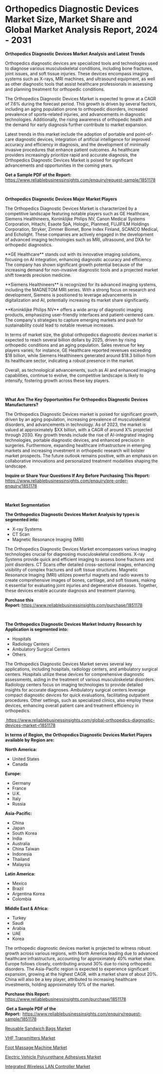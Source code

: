 <p><h1>Orthopedics Diagnostic Devices Market Size, Market Share and Global Market Analysis Report, 2024 - 2031</h1></p><p><strong>Orthopedics Diagnostic Devices Market Analysis and Latest Trends</strong></p>
<p><p>Orthopedics diagnostic devices are specialized tools and technologies used to diagnose various musculoskeletal conditions, including bone fractures, joint issues, and soft tissue injuries. These devices encompass imaging systems such as X-rays, MRI machines, and ultrasound equipment, as well as other diagnostic tools that assist healthcare professionals in assessing and planning treatment for orthopedic conditions.</p><p>The Orthopedics Diagnostic Devices Market is expected to grow at a CAGR of 7.6% during the forecast period. This growth is driven by several factors, including an aging population prone to orthopedic disorders, increased prevalence of sports-related injuries, and advancements in diagnostic technologies. Additionally, the rising awareness of orthopedic health and the demand for early diagnosis further contribute to market expansion. </p><p>Latest trends in this market include the adoption of portable and point-of-care diagnostic devices, integration of artificial intelligence for improved accuracy and efficiency in diagnosis, and the development of minimally invasive procedures that enhance patient outcomes. As healthcare providers increasingly prioritize rapid and accurate diagnosis, the Orthopedics Diagnostic Devices Market is poised for significant advancements and opportunities in the coming years.</p></p>
<p><strong>Get a Sample PDF of the Report:&nbsp;</strong> <a href="https://www.reliablebusinessinsights.com/enquiry/request-sample/1851178?utm_campaign=39&utm_medium=2&utm_source=Github&utm_content=ia&utm_term=18102024&utm_id=orthopedics-diagnostic-devices">https://www.reliablebusinessinsights.com/enquiry/request-sample/1851178</a></p>
<p>&nbsp;</p>
<p><strong>Orthopedics Diagnostic Devices Major Market Players</strong></p>
<p><p>The Orthopedics Diagnostic Devices Market is characterized by a competitive landscape featuring notable players such as GE Healthcare, Siemens Healthineers, Koninklijke Philips NV, Canon Medical Systems Corporation, Hitachi, Esaote SpA, Hologic, Planmed, FUJIFILM Holdings Corporation, Stryker, Zimmer Biomet, Bone Index Finland, SCANCO Medical, and Echolight. These companies are actively engaged in the development of advanced imaging technologies such as MRI, ultrasound, and DXA for orthopedic diagnostics.</p><p>**GE Healthcare** stands out with its innovative imaging solutions, focusing on AI integration, enhancing diagnostic accuracy and efficiency. The company has shown significant growth potential because of the increasing demand for non-invasive diagnostic tools and a projected market shift towards precision medicine.</p><p>**Siemens Healthineers** is recognized for its advanced imaging systems, including the MAGNETOM MRI series. With a strong focus on research and development, Siemens is positioned to leverage advancements in digitalization and AI, potentially increasing its market share significantly.</p><p>**Koninklijke Philips NV** offers a wide array of diagnostic imaging products, emphasizing user-friendly interfaces and patient-centered care. The company's strategies to capture emerging markets and push for sustainability could lead to notable revenue increases.</p><p>In terms of market size, the global orthopedics diagnostic devices market is expected to reach several billion dollars by 2025, driven by rising orthopedic conditions and an aging population. Sales revenue for key players varies; for instance, GE Healthcare reported revenues exceeding $18 billion, while Siemens Healthineers generated around $18.3 billion from its healthcare sector, indicating a robust presence in the market.</p><p>Overall, as technological advancements, such as AI and enhanced imaging capabilities, continue to evolve, the competitive landscape is likely to intensify, fostering growth across these key players.</p></p>
<p>&nbsp;</p>
<p><strong>What Are The Key Opportunities For Orthopedics Diagnostic Devices Manufacturers?</strong></p>
<p><p>The Orthopedics Diagnostic Devices market is poised for significant growth, driven by an aging population, increasing prevalence of musculoskeletal disorders, and advancements in technology. As of 2023, the market is valued at approximately $XX billion, with a CAGR of around X% projected through 2030. Key growth trends include the rise of AI-integrated imaging technologies, portable diagnostic devices, and enhanced precision in surgeries. Furthermore, expanding healthcare infrastructure in emerging markets and increasing investment in orthopedic research will bolster market prospects. The future outlook remains positive, with an emphasis on collaborative innovations and personalized treatment modalities shaping the landscape.</p></p>
<p><strong>Inquire or Share Your Questions If Any Before Purchasing This Report:</strong> <a href="https://www.reliablebusinessinsights.com/enquiry/pre-order-enquiry/1851178?utm_campaign=39&utm_medium=2&utm_source=Github&utm_content=ia&utm_term=18102024&utm_id=orthopedics-diagnostic-devices">https://www.reliablebusinessinsights.com/enquiry/pre-order-enquiry/1851178</a></p>
<p>&nbsp;</p>
<p><strong>Market Segmentation</strong></p>
<p><strong>The Orthopedics Diagnostic Devices Market Analysis by types is segmented into:</strong></p>
<p><ul><li>X-ray Systems</li><li>CT Scan</li><li>Magnetic Resonance Imaging (MRI)</li></ul></p>
<p><p>The Orthopedics Diagnostic Devices Market encompasses various imaging technologies crucial for diagnosing musculoskeletal conditions. X-ray Systems provide quick and efficient imaging to assess bone fractures and joint disorders. CT Scans offer detailed cross-sectional images, enhancing visibility of complex fractures and soft tissue structures. Magnetic Resonance Imaging (MRI) utilizes powerful magnets and radio waves to create comprehensive images of bones, cartilage, and soft tissues, making it essential for evaluating joint injuries and degenerative diseases. Together, these devices enable accurate diagnosis and treatment planning.</p></p>
<p><strong>Purchase this Report:&nbsp;</strong><a href="https://www.reliablebusinessinsights.com/purchase/1851178?utm_campaign=39&utm_medium=2&utm_source=Github&utm_content=ia&utm_term=18102024&utm_id=orthopedics-diagnostic-devices">https://www.reliablebusinessinsights.com/purchase/1851178</a></p>
<p>&nbsp;</p>
<p><strong>The Orthopedics Diagnostic Devices Market Industry Research by Application is segmented into:</strong></p>
<p><ul><li>Hospitals</li><li>Radiology Centers</li><li>Ambulatory Surgical Centers</li><li>Others</li></ul></p>
<p><p>The Orthopedics Diagnostic Devices Market serves several key applications, including hospitals, radiology centers, and ambulatory surgical centers. Hospitals utilize these devices for comprehensive diagnostic assessments, aiding in the treatment of various musculoskeletal disorders. Radiology centers focus on imaging technologies to provide detailed insights for accurate diagnoses. Ambulatory surgical centers leverage compact diagnostic devices for quick evaluations, facilitating outpatient procedures. Other settings, such as specialized clinics, also employ these devices, enhancing overall patient care and treatment efficiency in orthopedics.</p></p>
<p><a href="https://www.reliablebusinessinsights.com/global-orthopedics-diagnostic-devices-market-r1851178?utm_campaign=39&utm_medium=2&utm_source=Github&utm_content=ia&utm_term=18102024&utm_id=orthopedics-diagnostic-devices">&nbsp;https://www.reliablebusinessinsights.com/global-orthopedics-diagnostic-devices-market-r1851178</a></p>
<p><strong>In terms of Region, the Orthopedics Diagnostic Devices Market Players available by Region are:</strong></p>
<p>
    <p> <strong> North America: </strong>
        <ul>
            <li>United States</li>
            <li>Canada</li>
        </ul>
        </p> 
    <p> <strong> Europe: </strong>
        <ul>
            <li>Germany</li>
            <li>France</li>
            <li>U.K.</li>
            <li>Italy</li>
            <li>Russia</li>
        </ul>
        </p> 
    <p> <strong> Asia-Pacific: </strong>
        <ul>
            <li>China</li>
            <li>Japan</li>
            <li>South Korea</li>
            <li>India</li>
            <li>Australia</li>
            <li>China Taiwan</li>
            <li>Indonesia</li>
            <li>Thailand</li>
            <li>Malaysia</li>
        </ul>
        </p> 
    <p> <strong> Latin America: </strong>
        <ul>
            <li>Mexico</li>
            <li>Brazil</li>
            <li>Argentina Korea</li>
            <li>Colombia</li>
        </ul>
        </p> 
    <p> <strong> Middle East & Africa: </strong>
        <ul>
            <li>Turkey</li>
            <li>Saudi</li>
            <li>Arabia</li>
            <li>UAE</li>
            <li>Korea</li>
        </ul>
    </p>
    </p>
<p><p>The orthopedic diagnostic devices market is projected to witness robust growth across various regions, with North America leading due to advanced healthcare infrastructure, accounting for approximately 40% market share. Europe follows closely, contributing around 30% due to rising orthopedic disorders. The Asia-Pacific region is expected to experience significant expansion, growing at the highest CAGR, with a market share of about 20%. China will also be a key player, attributed to increasing healthcare investments, holding approximately 10% of the market.</p></p>
<p><strong>Purchase this Report: </strong><a href="https://www.reliablebusinessinsights.com/purchase/1851178?utm_campaign=39&utm_medium=2&utm_source=Github&utm_content=ia&utm_term=18102024&utm_id=orthopedics-diagnostic-devices">https://www.reliablebusinessinsights.com/purchase/1851178</a></p>
<p>&nbsp;<strong>Get a Sample PDF of the Report:&nbsp;&nbsp;</strong><a href="https://www.reliablebusinessinsights.com/enquiry/request-sample/1851178?utm_campaign=39&utm_medium=2&utm_source=Github&utm_content=ia&utm_term=18102024&utm_id=orthopedics-diagnostic-devices">https://www.reliablebusinessinsights.com/enquiry/request-sample/1851178</a></p>
<p><strong></strong></p>
<p><p><a href="https://www.linkedin.com/pulse/reusable-sandwich-bags-market-size-segmentation-trends-growth-vx4qe?utm_campaign=39&utm_medium=2&utm_source=Github&utm_content=ia&utm_term=18102024&utm_id=orthopedics-diagnostic-devices">Reusable Sandwich Bags Market</a></p><p><a href="https://issuu.com/reportprime-2/docs/vhf-transmitters-market-size-2030.p_959db1a35909b6?utm_campaign=39&utm_medium=2&utm_source=Github&utm_content=ia&utm_term=18102024&utm_id=orthopedics-diagnostic-devices">VHF Transmitters Market</a></p><p><a href="https://www.linkedin.com/pulse/foot-massage-machine-market-trends-insights-type-application-4vshe?utm_campaign=39&utm_medium=2&utm_source=Github&utm_content=ia&utm_term=18102024&utm_id=orthopedics-diagnostic-devices">Foot Massage Machine Market</a></p><p><a href="https://github.com/mac1evjen/Market-Research-Report-List-1/blob/main/electric-vehicle-polyurethane-adhesives-market.md?utm_campaign=39&utm_medium=2&utm_source=Github&utm_content=ia&utm_term=18102024&utm_id=orthopedics-diagnostic-devices">Electric Vehicle Polyurethane Adhesives Market</a></p><p><a href="https://github.com/hegwervaemeruk/Market-Research-Report-List-1/blob/main/integrated-wireless-lan-controller-market.md?utm_campaign=39&utm_medium=2&utm_source=Github&utm_content=ia&utm_term=18102024&utm_id=orthopedics-diagnostic-devices">Integrated Wireless LAN Controller Market</a></p></p>